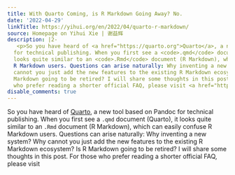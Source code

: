 ```yaml
---
title: With Quarto Coming, is R Markdown Going Away? No.
date: '2022-04-29'
linkTitle: https://yihui.org/en/2022/04/quarto-r-markdown/
source: Homepage on Yihui Xie | 谢益辉
description: |2-
   <p>So you have heard of <a href="https://quarto.org">Quarto</a>, a new tool based on Pandoc
  for technical publishing. When you first see a <code>.qmd</code> document (Quarto), it
  looks quite similar to an <code>.Rmd</code> document (R Markdown), which can easily confuse
  R Markdown users. Questions can arise naturally: Why inventing a new system? Why
  cannot you just add the new features to the existing R Markdown ecosystem? Is R
  Markdown going to be retired? I will share some thoughts in this post. For those
  who prefer reading a shorter official FAQ, please visit <a href="https://quarto.org/docs/faq ...
disable_comments: true
---
```

 <p>So you have heard of <a href="https://quarto.org">Quarto</a>, a new tool based on Pandoc
for technical publishing. When you first see a <code>.qmd</code> document (Quarto), it
looks quite similar to an <code>.Rmd</code> document (R Markdown), which can easily confuse
R Markdown users. Questions can arise naturally: Why inventing a new system? Why
cannot you just add the new features to the existing R Markdown ecosystem? Is R
Markdown going to be retired? I will share some thoughts in this post. For those
who prefer reading a shorter official FAQ, please visit <a href="https://quarto.org/docs/faq ...